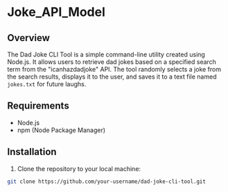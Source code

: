 # Joke_API_Model

## Overview

The Dad Joke CLI Tool is a simple command-line utility created using Node.js. It allows users to retrieve dad jokes based on a specified search term from the "icanhazdadjoke" API. The tool randomly selects a joke from the search results, displays it to the user, and saves it to a text file named `jokes.txt` for future laughs.

## Requirements

- Node.js
- npm (Node Package Manager)

## Installation

1. Clone the repository to your local machine:

```bash
git clone https://github.com/your-username/dad-joke-cli-tool.git
